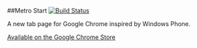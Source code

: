 ##Metro Start
[![Build Status](https://travis-ci.org/chustar/metro-start.svg?branch=master)](https://travis-ci.org/chustar/metro-start)
<!--[![Build Status](https://circleci.com/gh/chustar/metro-start/tree/master.png?circle-token=:circle-token)](https://circleci.com/gh/chustar/metro-start)-->

A new tab page for Google Chrome inspired by Windows Phone.

[Available on the Google Chrome Store](https://chrome.google.com/webstore/detail/bbhdfpmfdplolnnkpdepnelcfdmikjfd)
